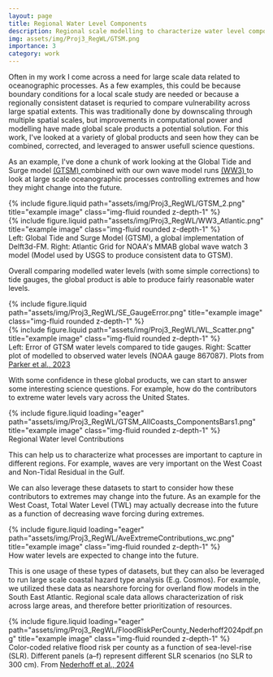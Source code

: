 ```yaml
---
layout: page
title: Regional Water Level Components
description: Regional scale modelling to characterize water level components contributing to extremes
img: assets/img/Proj3_RegWL/GTSM.png
importance: 3
category: work
---
```


Often in my work I come across a need for large scale data related to oceanographic processes.  As a few examples, this could be because boundary conditions for a local scale study are needed or because a regionally consistent dataset is requried to compare vulnerability across large spatial extents. This was traditionally done by downscaling through multiple spatial scales, but improvements in computational power and modelling have made global scale products a potential solution. For this work, I've looked at a variety of global products and seen how they can be combined, corrected, and leveraged to answer usefull science questions.  

As an example, I've done a chunk of work looking at the Global Tide and Surge model <a href="https://www.sciencedirect.com/science/article/abs/pii/S0306261920304347](https://www.deltares.nl/en/expertise/projects/global-modelling-of-tides-and-storm-surges"> (GTSM) </a> combined with our own wave model runs <a href="https://cmgds.marine.usgs.gov/data-releases/datarelease/10.5066-P9KR0RFM/"> (WW3) </a> to look at large scale oceanographic processes controlling extremes and how they might change into the future.  

<div class="row justify-content-sm-center">
    <div class="col-sm-6 mt-3 mt-md-0">
        {% include figure.liquid path="assets/img/Proj3_RegWL/GTSM_2.png" title="example image" class="img-fluid rounded z-depth-1" %}
    </div>
    <div class="col-sm-6 mt-3 mt-md-0">
        {% include figure.liquid path="assets/img/Proj3_RegWL/WW3_Atlantic.png" title="example image" class="img-fluid rounded z-depth-1" %}
    </div>
</div>
<div class="caption">
    Left: Global Tide and Surge Model (GTSM), a global implementation of Delft3d-FM. Right: Atlantic Grid for NOAA's MMAB global wave watch 3 model (Model used by USGS to produce consistent data to GTSM).  
</div>

Overall comparing modelled water levels (with some simple corrections) to tide gauges, the global product is able to produce fairly reasonable water levels.

<div class="row justify-content-sm-center">
    <div class="col-sm-5 mt-3 mt-md-0">
        {% include figure.liquid path="assets/img/Proj3_RegWL/SE_GaugeError.png" title="example image" class="img-fluid rounded z-depth-1" %}
    </div>
    <div class="col-sm-7 mt-3 mt-md-0">
        {% include figure.liquid path="assets/img/Proj3_RegWL/WL_Scatter.png" title="example image" class="img-fluid rounded z-depth-1" %}
    </div>
</div>
<div class="caption">
    Left: Error of GTSM water levels compared to tide gauges. Right: Scatter plot of modelled to observed water levels (NOAA gauge 867087). Plots from <a href="https://doi.org/10.1007/s11069-023-05939-6"> Parker et al., 2023 </a> 
</div>

With some confidence in these global products, we can start to answer some interesting science questions.  For example, how do the contributors to extreme water levels vary across the United States.  

<div class="row">
    <div class="col-sm mt-3 mt-md-0">
        {% include figure.liquid loading="eager" path="assets/img/Proj3_RegWL/GTSM_AllCoasts_ComponentsBars1.png" title="example image" class="img-fluid rounded z-depth-1" %}
    </div>
</div>
<div class="caption">
    Regional Water level Contributions
</div>

This can help us to characterize what processes are important to capture in different regions.  For example, waves are very important on the West Coast and Non-Tidal Residual in the Gulf.  

We can also leverage these datasets to start to consider how these contributors to extremes may change into the future.  As an example for the West Coast, Total Water Level (TWL) may actually decrease into the future as a function of decreasing wave forcing during extremes.

<div class="row">
    <div class="col-sm mt-3 mt-md-0">
        {% include figure.liquid loading="eager" path="assets/img/Proj3_RegWL/AveExtremeContributions_wc.png" title="example image" class="img-fluid rounded z-depth-1" %}
    </div>
</div>
<div class="caption">
    How water levels are expected to change into the future. 
</div>

This is one usage of these types of datasets, but they can also be leveraged to run large scale coastal hazard type analysis (E.g. Cosmos).  For example, we utilized these data as nearshore forcing for overland flow models in the South East Atlantic.  Regional scale data allows characterization of risk across large areas, and therefore better prioritization of resources.  


<div class="row">
    <div class="col-sm mt-3 mt-md-0">
        {% include figure.liquid loading="eager" path="assets/img/Proj3_RegWL/FloodRiskPerCounty_Nederhoff2024pdf.png" title="example image" class="img-fluid rounded z-depth-1" %}
    </div>
</div>
<div class="caption">
    Color-coded relative flood risk per county as a function of sea-level-rise (SLR). Different panels (a–f) represent different SLR scenarios (no SLR to 300 cm).  From <a href="https://doi.org/10.1007/s11069-024-06552-x"> Nederhoff et al., 2024 </a>
</div>


